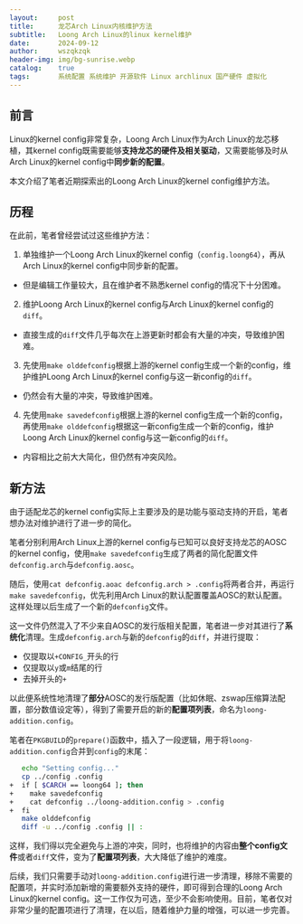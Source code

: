 ```yaml
---
layout:     post
title:      龙芯Arch Linux内核维护方法
subtitle:   Loong Arch Linux的linux kernel维护
date:       2024-09-12
author:     wszqkzqk
header-img: img/bg-sunrise.webp
catalog:    true
tags:       系统配置 系统维护 开源软件 Linux archlinux 国产硬件 虚拟化
---
```


## 前言

Linux的kernel config非常复杂，Loong Arch Linux作为Arch Linux的龙芯移植，其kernel config既需要能够**支持龙芯的硬件及相关驱动**，又需要能够及时从Arch Linux的kernel config中**同步新的配置**。

本文介绍了笔者近期探索出的Loong Arch Linux的kernel config维护方法。

## 历程

在此前，笔者曾经尝试过这些维护方法：

1. 单独维护一个Loong Arch Linux的kernel config（`config.loong64`），再从Arch Linux的kernel config中同步新的配置。
  * 但是编辑工作量较大，且在维护者不熟悉kernel config的情况下十分困难。
2. 维护Loong Arch Linux的kernel config与Arch Linux的kernel config的`diff`。
  * 直接生成的`diff`文件几乎每次在上游更新时都会有大量的冲突，导致维护困难。
3. 先使用`make olddefconfig`根据上游的kernel config生成一个新的config，维护维护Loong Arch Linux的kernel config与这一新config的`diff`。
  * 仍然会有大量的冲突，导致维护困难。
4. 先使用`make savedefconfig`根据上游的kernel config生成一个新的config，再使用`make olddefconfig`根据这一新config生成一个新的config，维护Loong Arch Linux的kernel config与这一新config的`diff`。
  * 内容相比之前大大简化，但仍然有冲突风险。

## 新方法

由于适配龙芯的kernel config实际上主要涉及的是功能与驱动支持的开启，笔者想办法对维护进行了进一步的简化。

笔者分别利用Arch Linux上游的kernel config与已知可以良好支持龙芯的AOSC的kernel config，使用`make savedefconfig`生成了两者的简化配置文件`defconfig.arch`与`defconfig.aosc`。

随后，使用`cat defconfig.aoac defconfig.arch > .config`将两者合并，再运行`make savedefconfig`，优先利用Arch Linux的默认配置覆盖AOSC的默认配置。这样处理以后生成了一个新的`defconfig`文件。

这一文件仍然混入了不少来自AOSC的发行版相关配置，笔者进一步对其进行了**系统化**清理。生成`defconfig.arch`与新的`defconfig`的`diff`，并进行提取：

* 仅提取以`+CONFIG_`开头的行
* 仅提取以`y`或`m`结尾的行
* 去掉开头的`+`

以此便系统性地清理了**部分**AOSC的发行版配置（比如休眠、zswap压缩算法配置，部分数值设定等），得到了需要开启的新的**配置项列表**，命名为`loong-addition.config`。

笔者在`PKGBUILD`的`prepare()`函数中，插入了一段逻辑，用于将`loong-addition.config`合并到`config`的末尾：

```bash
   echo "Setting config..."
   cp ../config .config
+  if [ $CARCH == loong64 ]; then
+    make savedefconfig
+    cat defconfig ../loong-addition.config > .config
+  fi
   make olddefconfig
   diff -u ../config .config || :
```

这样，我们得以完全避免与上游的冲突，同时，也将维护的内容由**整个config文件**或者`diff`文件，变为了**配置项列表**，大大降低了维护的难度。

后续，我们只需要手动对`loong-addition.config`进行进一步清理，移除不需要的配置项，并实时添加新增的需要额外支持的硬件，即可得到合理的Loong Arch Linux的kernel config。这一工作仅为可选，至少不会影响使用。目前，笔者仅对非常少量的配置项进行了清理，在以后，随着维护力量的增强，可以进一步完善。
